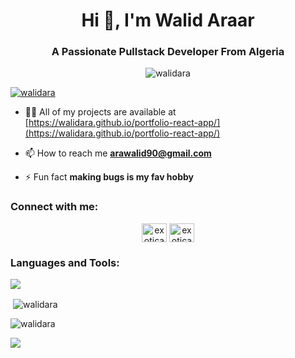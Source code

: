 <h1 align="center">Hi 👋, I'm Walid Araar</h1>
<h3 align="center">A Passionate Pullstack Developer From Algeria</h3>

<p align="center"> <img src="https://cdn.dribbble.com/users/107759/screenshots/3742849/media/bde44cea22b34aaed2deeae46c32d5c8.gif" alt="walidara" /> </p>

<p align="left"> <a href="https://github.com/ryo-ma/github-profile-trophy"><img src="https://github-profile-trophy.vercel.app/?username=walidara" alt="walidara" /></a> </p>

- 👨‍💻 All of my projects are available at [https://walidara.github.io/portfolio-react-app/](https://walidara.github.io/portfolio-react-app/)

- 📫 How to reach me **arawalid90@gmail.com**

- ⚡ Fun fact **making bugs is my fav hobby**

<h3 align="left">Connect with me:</h3>
<p align="center">
<a href="https://discord.gg/exoticara" target="blank"><img align="center" src="https://raw.githubusercontent.com/rahuldkjain/github-profile-readme-generator/master/src/images/icons/Social/discord.svg" alt="exoticara" height="30" width="40" /></a>
  <a href="https://www.facebook.com/profile.php?id=100089993497166" target="blank"><img align="center" src="https://raw.githubusercontent.com/rahuldkjain/github-profile-readme-generator/master/src/images/icons/Social/facebook.svg" alt="exoticara" height="30" width="40" /></a>
</p>

<h3 align="left">Languages and Tools:</h3>
<p align="left">
  <a href="https://skillicons.dev">
    <img src="https://skillicons.dev/icons?i=git,github,arduino,cpp,c,css,html,dart,discord,express,figma,firebase,flutter,ai,py,java,cs,js,kali,ts,linux,materialui,mysql,nextjs,nodejs,ps,postgres,postman,prisma,react,ps,redux,supabase,tailwind,vscode" />
  </a>
</p>

<p>&nbsp;<img align="center" src="https://github-readme-stats.vercel.app/api/top-langs/?username=WalidAra&layout=compact&theme=tokyonight&bg_color=00000000&hide_border=true" alt="walidara" /></p>

<p><img align="center" src="https://github-readme-streak-stats.herokuapp.com/?user=walidara&" alt="walidara" /></p>
<p> <img align-"center" src="https://github-readme-activity-graph.vercel.app/graph?username=WalidAra&bg_color=0d1017&color=6cd0f4&line=6cd0f4&point=ffffff&area=true&hide_border=true)](https://github.com/ashutosh00710/github-readme-activity-graph)" /> </p>
